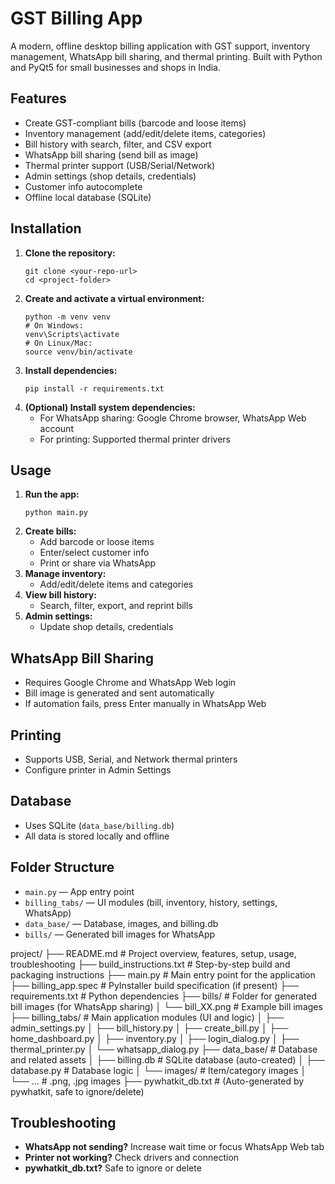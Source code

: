 # GST Billing App

A modern, offline desktop billing application with GST support, inventory management, WhatsApp bill sharing, and thermal printing. Built with Python and PyQt5 for small businesses and shops in India.

## Features
- Create GST-compliant bills (barcode and loose items)
- Inventory management (add/edit/delete items, categories)
- Bill history with search, filter, and CSV export
- WhatsApp bill sharing (send bill as image)
- Thermal printer support (USB/Serial/Network)
- Admin settings (shop details, credentials)
- Customer info autocomplete
- Offline local database (SQLite)

## Installation
1. **Clone the repository:**
   ```
   git clone <your-repo-url>
   cd <project-folder>
   ```
2. **Create and activate a virtual environment:**
   ```
   python -m venv venv
   # On Windows:
   venv\Scripts\activate
   # On Linux/Mac:
   source venv/bin/activate
   ```
3. **Install dependencies:**
   ```
   pip install -r requirements.txt
   ```
4. **(Optional) Install system dependencies:**
   - For WhatsApp sharing: Google Chrome browser, WhatsApp Web account
   - For printing: Supported thermal printer drivers

## Usage
1. **Run the app:**
   ```
   python main.py
   ```
2. **Create bills:**
   - Add barcode or loose items
   - Enter/select customer info
   - Print or share via WhatsApp
3. **Manage inventory:**
   - Add/edit/delete items and categories
4. **View bill history:**
   - Search, filter, export, and reprint bills
5. **Admin settings:**
   - Update shop details, credentials

## WhatsApp Bill Sharing
- Requires Google Chrome and WhatsApp Web login
- Bill image is generated and sent automatically
- If automation fails, press Enter manually in WhatsApp Web

## Printing
- Supports USB, Serial, and Network thermal printers
- Configure printer in Admin Settings

## Database
- Uses SQLite (`data_base/billing.db`)
- All data is stored locally and offline

## Folder Structure
- `main.py` — App entry point
- `billing_tabs/` — UI modules (bill, inventory, history, settings, WhatsApp)
- `data_base/` — Database, images, and billing.db
- `bills/` — Generated bill images for WhatsApp

project/
├── README.md                  # Project overview, features, setup, usage, troubleshooting
├── build_instructions.txt     # Step-by-step build and packaging instructions
├── main.py                    # Main entry point for the application
├── billing_app.spec           # PyInstaller build specification (if present)
├── requirements.txt           # Python dependencies
├── bills/                     # Folder for generated bill images (for WhatsApp sharing)
│   └── bill_XX.png            # Example bill images
├── billing_tabs/              # Main application modules (UI and logic)
│   ├── admin_settings.py
│   ├── bill_history.py
│   ├── create_bill.py
│   ├── home_dashboard.py
│   ├── inventory.py
│   ├── login_dialog.py
│   ├── thermal_printer.py
│   └── whatsapp_dialog.py
├── data_base/                 # Database and related assets
│   ├── billing.db             # SQLite database (auto-created)
│   ├── database.py            # Database logic
│   └── images/                # Item/category images
│       └── ...                # .png, .jpg images
├── pywhatkit_db.txt           # (Auto-generated by pywhatkit, safe to ignore/delete)

## Troubleshooting
- **WhatsApp not sending?** Increase wait time or focus WhatsApp Web tab
- **Printer not working?** Check drivers and connection
- **pywhatkit_db.txt?** Safe to ignore or delete
